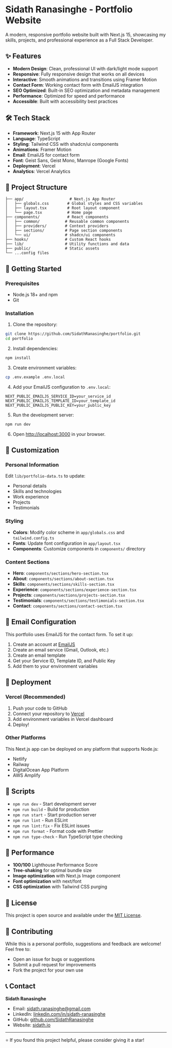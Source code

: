 # Sidath Ranasinghe - Portfolio Website

A modern, responsive portfolio website built with Next.js 15, showcasing my
skills, projects, and professional experience as a Full Stack Developer.

## ✨ Features

- **Modern Design**: Clean, professional UI with dark/light mode support
- **Responsive**: Fully responsive design that works on all devices
- **Interactive**: Smooth animations and transitions using Framer Motion
- **Contact Form**: Working contact form with EmailJS integration
- **SEO Optimized**: Built-in SEO optimization and metadata management
- **Performance**: Optimized for speed and performance
- **Accessible**: Built with accessibility best practices

## 🛠 Tech Stack

- **Framework**: Next.js 15 with App Router
- **Language**: TypeScript
- **Styling**: Tailwind CSS with shadcn/ui components
- **Animations**: Framer Motion
- **Email**: EmailJS for contact form
- **Font**: Geist Sans, Geist Mono, Manrope (Google Fonts)
- **Deployment**: Vercel
- **Analytics**: Vercel Analytics

## 📁 Project Structure

```
├── app/                    # Next.js App Router
│   ├── globals.css        # Global styles and CSS variables
│   ├── layout.tsx         # Root layout component
│   └── page.tsx           # Home page
├── components/            # React components
│   ├── common/           # Reusable common components
│   ├── providers/        # Context providers
│   ├── sections/         # Page section components
│   └── ui/               # shadcn/ui components
├── hooks/                # Custom React hooks
├── lib/                  # Utility functions and data
├── public/               # Static assets
└── ...config files
```

## 🚀 Getting Started

### Prerequisites

- Node.js 18+ and npm
- Git

### Installation

1. Clone the repository:

```bash
git clone https://github.com/SidathRanasinghe/portfolio.git
cd portfolio
```

2. Install dependencies:

```bash
npm install
```

3. Create environment variables:

```bash
cp .env.example .env.local
```

4. Add your EmailJS configuration to `.env.local`:

```
NEXT_PUBLIC_EMAILJS_SERVICE_ID=your_service_id
NEXT_PUBLIC_EMAILJS_TEMPLATE_ID=your_template_id
NEXT_PUBLIC_EMAILJS_PUBLIC_KEY=your_public_key
```

5. Run the development server:

```bash
npm run dev
```

6. Open [http://localhost:3000](http://localhost:3000) in your browser.

## 🎨 Customization

### Personal Information

Edit `lib/portfolio-data.ts` to update:

- Personal details
- Skills and technologies
- Work experience
- Projects
- Testimonials

### Styling

- **Colors**: Modify color scheme in `app/globals.css` and `tailwind.config.ts`
- **Fonts**: Update font configuration in `app/layout.tsx`
- **Components**: Customize components in `components/` directory

### Content Sections

- **Hero**: `components/sections/hero-section.tsx`
- **About**: `components/sections/about-section.tsx`
- **Skills**: `components/sections/skills-section.tsx`
- **Experience**: `components/sections/experience-section.tsx`
- **Projects**: `components/sections/projects-section.tsx`
- **Testimonials**: `components/sections/testimonials-section.tsx`
- **Contact**: `components/sections/contact-section.tsx`

## 📧 Email Configuration

This portfolio uses EmailJS for the contact form. To set it up:

1. Create an account at [EmailJS](https://www.emailjs.com/)
2. Create an email service (Gmail, Outlook, etc.)
3. Create an email template
4. Get your Service ID, Template ID, and Public Key
5. Add them to your environment variables

## 🚀 Deployment

### Vercel (Recommended)

1. Push your code to GitHub
2. Connect your repository to [Vercel](https://vercel.com)
3. Add environment variables in Vercel dashboard
4. Deploy!

### Other Platforms

This Next.js app can be deployed on any platform that supports Node.js:

- Netlify
- Railway
- DigitalOcean App Platform
- AWS Amplify

## 📱 Scripts

- `npm run dev` - Start development server
- `npm run build` - Build for production
- `npm run start` - Start production server
- `npm run lint` - Run ESLint
- `npm run lint:fix` - Fix ESLint issues
- `npm run format` - Format code with Prettier
- `npm run type-check` - Run TypeScript type checking

## 🎯 Performance

- **100/100** Lighthouse Performance Score
- **Tree-shaking** for optimal bundle size
- **Image optimization** with Next.js Image component
- **Font optimization** with next/font
- **CSS optimization** with Tailwind CSS purging

## 📄 License

This project is open source and available under the [MIT License](LICENSE).

## 🤝 Contributing

While this is a personal portfolio, suggestions and feedback are welcome! Feel
free to:

- Open an issue for bugs or suggestions
- Submit a pull request for improvements
- Fork the project for your own use

## 📞 Contact

**Sidath Ranasinghe**

- Email: sidath.ranasinghe@gmail.com
- LinkedIn:
  [linkedin.com/in/sidath-ranasinghe](https://linkedin.com/in/sidath-ranasinghe)
- GitHub: [github.com/SidathRanasinghe](https://github.com/SidathRanasinghe)
- Website: [sidath.io](https://sidath.io)

---

⭐ If you found this project helpful, please consider giving it a star!
